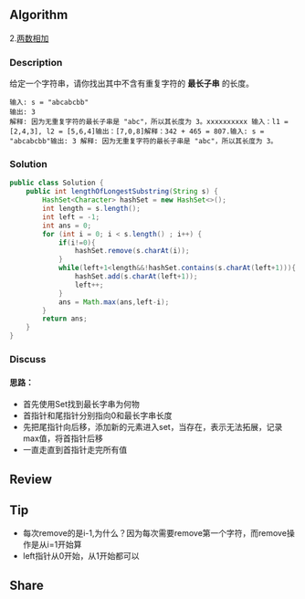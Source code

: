 ## Algorithm

2.[两数相加](https://leetcode-cn.com/problems/add-two-numbers/)

### Description

给定一个字符串，请你找出其中不含有重复字符的 **最长子串** 的长度。

```
输入: s = "abcabcbb"
输出: 3 
解释: 因为无重复字符的最长子串是 "abc"，所以其长度为 3。xxxxxxxxxx 输入：l1 = [2,4,3], l2 = [5,6,4]输出：[7,0,8]解释：342 + 465 = 807.输入: s = "abcabcbb"输出: 3 解释: 因为无重复字符的最长子串是 "abc"，所以其长度为 3。
```

### Solution

```java
public class Solution {
    public int lengthOfLongestSubstring(String s) {
        HashSet<Character> hashSet = new HashSet<>();
        int length = s.length();
        int left = -1;
        int ans = 0;
        for (int i = 0; i < s.length() ; i++) {
            if(i!=0){
                hashSet.remove(s.charAt(i));
            }
            while(left+1<length&&!hashSet.contains(s.charAt(left+1))){
                hashSet.add(s.charAt(left+1));
                left++;
            }
            ans = Math.max(ans,left-i);
        }
        return ans;
    }
}
```

### Discuss

#### 思路：

* 首先使用Set找到最长字串为何物
* 首指针和尾指针分别指向0和最长字串长度
* 先把尾指针向后移，添加新的元素进入set，当存在，表示无法拓展，记录max值，将首指针后移
* 一直走直到首指针走完所有值



## Review

## Tip
* 每次remove的是i-1,为什么？因为每次需要remove第一个字符，而remove操作是从i=1开始算
* left指针从0开始，从1开始都可以

## Share